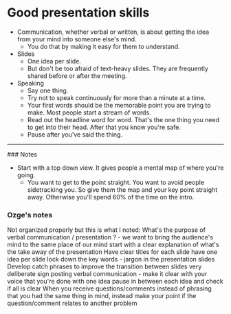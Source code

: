 # Good presentation skills
- Communication, whether verbal or written, is about getting the idea from your mind into someone else's mind.
    - You do that by making it easy for them to understand.
- Slides
    - One idea per slide.
    - But don't be too afraid of text-heavy slides. They are frequently shared before or after the meeting.
- Speaking
    - Say one thing. 
    - Try not to speak continuously for more than a minute at a time.
    - Your first words should be the memorable point you are trying to make. Most people start a stream of words.
    - Read out the headline word for word. That's the one thing you need to get into their head. After that you know you're safe.
    - Pause after you've said the thing.

-----------
### Notes
- Start with a top down view. It gives people a mental map of where you're going.
    - You want to get to the point straight. You want to avoid people sidetracking you. So give them the map and your key point straight away. Otherwise you'll spend 60% of the time on the intro.

### Ozge's notes
Not organized properly but this is what I noted:
What's the purpose of verbal communication / presentation ? - we want to bring the audience's mind to the same place of our mind
start with a clear explanation of what's the take away of the presentation
Have clear titles for each slide
have one idea per slide
lock down the key words - jargon in the presentation slides
Develop catch phrases to improve the transition between slides
very deliberate sign posting
verbal communication - make it clear with your voice that you're done with one idea
pause in between each idea and check if all is clear
When you receive questions/comments instead of phrasing that you had the same thing in mind, instead make your point if the question/comment relates to another problem
